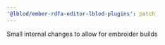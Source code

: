 ```yaml
---
'@lblod/ember-rdfa-editor-lblod-plugins': patch
---
```


Small internal changes to allow for embroider builds
